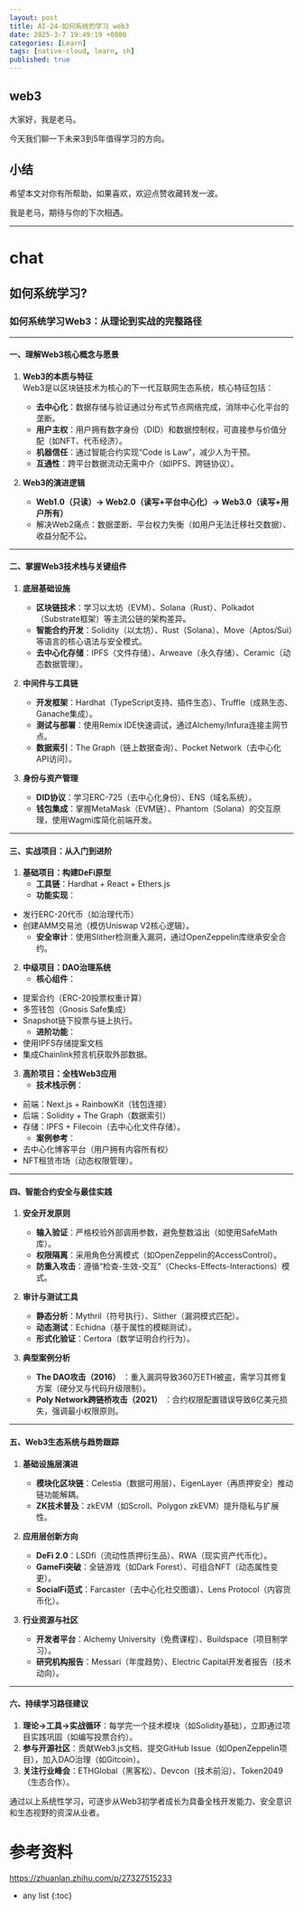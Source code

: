 ```yaml
---
layout: post
title: AI-24-如何系统的学习 web3
date: 2025-3-7 19:49:19 +0800
categories: [Learn]
tags: [native-cloud, learn, sh]
published: true
---
```


## web3
 
大家好，我是老马。

今天我们聊一下未来3到5年值得学习的方向。


## 小结

希望本文对你有所帮助，如果喜欢，欢迎点赞收藏转发一波。

我是老马，期待与你的下次相遇。

----------------------

# chat

## 如何系统学习?



### 如何系统学习Web3：从理论到实战的完整路径

---

#### 一、理解Web3核心概念与愿景
1. **Web3的本质与特征**  
   Web3是以区块链技术为核心的下一代互联网生态系统，核心特征包括：
   - **去中心化**：数据存储与验证通过分布式节点网络完成，消除中心化平台的垄断。
   - **用户主权**：用户拥有数字身份（DID）和数据控制权，可直接参与价值分配（如NFT、代币经济）。
   - **机器信任**：通过智能合约实现“Code is Law”，减少人为干预。
   - **互通性**：跨平台数据流动无需中介（如IPFS、跨链协议）。

2. **Web3的演进逻辑**  
   - **Web1.0（只读）→ Web2.0（读写+平台中心化）→ Web3.0（读写+用户所有）**  
   - 解决Web2痛点：数据垄断、平台权力失衡（如用户无法迁移社交数据）、收益分配不公。

---

#### 二、掌握Web3技术栈与关键组件
1. **底层基础设施**  
   - **区块链技术**：学习以太坊（EVM）、Solana（Rust）、Polkadot（Substrate框架）等主流公链的架构差异。
   - **智能合约开发**：Solidity（以太坊）、Rust（Solana）、Move（Aptos/Sui）等语言的核心语法与安全模式。
   - **去中心化存储**：IPFS（文件存储）、Arweave（永久存储）、Ceramic（动态数据管理）。

2. **中间件与工具链**  
   - **开发框架**：Hardhat（TypeScript支持、插件生态）、Truffle（成熟生态、Ganache集成）。
   - **测试与部署**：使用Remix IDE快速调试，通过Alchemy/Infura连接主网节点。
   - **数据索引**：The Graph（链上数据查询）、Pocket Network（去中心化API访问）。

3. **身份与资产管理**  
   - **DID协议**：学习ERC-725（去中心化身份）、ENS（域名系统）。
   - **钱包集成**：掌握MetaMask（EVM链）、Phantom（Solana）的交互原理，使用Wagmi库简化前端开发。

---

#### 三、实战项目：从入门到进阶
1. **基础项目：构建DeFi原型**  
   - **工具链**：Hardhat + React + Ethers.js  
   - **功能实现**：  
- 发行ERC-20代币（如治理代币）  
- 创建AMM交易池（模仿Uniswap V2核心逻辑）。
   - **安全审计**：使用Slither检测重入漏洞，通过OpenZeppelin库继承安全合约。

2. **中级项目：DAO治理系统**  
   - **核心组件**：  
- 提案合约（ERC-20投票权重计算）  
- 多签钱包（Gnosis Safe集成）  
- Snapshot链下投票与链上执行。
   - **进阶功能**：  
- 使用IPFS存储提案文档  
- 集成Chainlink预言机获取外部数据。

3. **高阶项目：全栈Web3应用**  
   - **技术栈示例**：  
- 前端：Next.js + RainbowKit（钱包连接）  
- 后端：Solidity + The Graph（数据索引）  
- 存储：IPFS + Filecoin（去中心化文件存储）。
   - **案例参考**：  
- 去中心化博客平台（用户拥有内容所有权）  
- NFT租赁市场（动态权限管理）。

---

#### 四、智能合约安全与最佳实践
1. **安全开发原则**  
   - **输入验证**：严格校验外部调用参数，避免整数溢出（如使用SafeMath库）。
   - **权限隔离**：采用角色分离模式（如OpenZeppelin的AccessControl）。
   - **防重入攻击**：遵循“检查-生效-交互”（Checks-Effects-Interactions）模式。

2. **审计与测试工具**  
   - **静态分析**：Mythril（符号执行）、Slither（漏洞模式匹配）。  
   - **动态测试**：Echidna（基于属性的模糊测试）。  
   - **形式化验证**：Certora（数学证明合约行为）。

3. **典型案例分析**  
   - **The DAO攻击（2016）** ：重入漏洞导致360万ETH被盗，需学习其修复方案（硬分叉与代码升级限制）。  
   - **Poly Network跨链桥攻击（2021）** ：合约权限配置错误导致6亿美元损失，强调最小权限原则。

---

#### 五、Web3生态系统与趋势跟踪
1. **基础设施层演进**  
   - **模块化区块链**：Celestia（数据可用层）、EigenLayer（再质押安全）推动链功能解耦。  
   - **ZK技术普及**：zkEVM（如Scroll、Polygon zkEVM）提升隐私与扩展性。

2. **应用层创新方向**  
   - **DeFi 2.0**：LSDfi（流动性质押衍生品）、RWA（现实资产代币化）。  
   - **GameFi突破**：全链游戏（如Dark Forest）、可组合NFT（动态属性变更）。  
   - **SocialFi范式**：Farcaster（去中心化社交图谱）、Lens Protocol（内容货币化）。

3. **行业资源与社区**  
   - **开发者平台**：Alchemy University（免费课程）、Buildspace（项目制学习）。  
   - **研究机构报告**：Messari（年度趋势）、Electric Capital开发者报告（技术动向）。  

---

#### 六、持续学习路径建议
1. **理论→工具→实战循环**：每学完一个技术模块（如Solidity基础），立即通过项目实践巩固（如编写投票合约）。  
2. **参与开源社区**：贡献Web3.js文档、提交GitHub Issue（如OpenZeppelin项目），加入DAO治理（如Gitcoin）。  
3. **关注行业峰会**：ETHGlobal（黑客松）、Devcon（技术前沿）、Token2049（生态合作）。  

通过以上系统性学习，可逐步从Web3初学者成长为具备全栈开发能力、安全意识和生态视野的资深从业者。


# 参考资料

https://zhuanlan.zhihu.com/p/27327515233

* any list
{:toc}